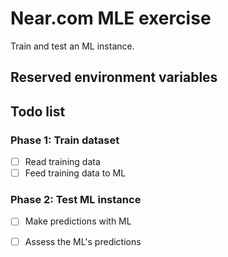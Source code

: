 # Near.com MLE exercise

Train and test an ML instance.

## Reserved environment variables

## Todo list

### Phase 1: Train dataset

- [ ] Read training data
- [ ] Feed training data to ML

### Phase 2: Test ML instance

- [ ] Make predictions with ML
- [ ] Assess the ML's predictions 

